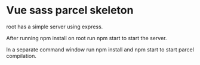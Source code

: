 
# Vue sass parcel skeleton

root has a simple server using express.

After running npm install on root run npm start to start the server.

In a separate command window run npm install and npm start to start parcel compilation.